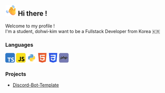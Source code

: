 <div class="dohwi">
    <h2><img src="https://raw.githubusercontent.com/dohwi/dohwi/main/asset/waving-hand.png"  alt="waving-hand" width="35"/> Hi there !</h2>
    <p>
        Welcome to my profile !
        <br/>
        I'm a student, dohwi-kim want to be a Fullstack Developer from Korea 🇰🇷
    </p>
</div>

<div class="Languages">
    <h3>Languages</h3>
    <a id="Typescript"><img src="https://raw.githubusercontent.com/edent/SuperTinyIcons/master/images/svg/typescript.svg" width="30" alt="typescript"></a>
    <a id="Javascript"><img src="https://raw.githubusercontent.com/edent/SuperTinyIcons/master/images/svg/javascript.svg" width="30" alt="javascript"></a>
    <a id="Python"><img src="https://raw.githubusercontent.com/edent/SuperTinyIcons/master/images/svg/python.svg" width="30" alt="python"></a>
    <a id="Html5"><img src="https://raw.githubusercontent.com/edent/SuperTinyIcons/master/images/svg/html5.svg" width="30" alt="html5"></a>
    <a id="Css3"><img src="https://raw.githubusercontent.com/edent/SuperTinyIcons/master/images/svg/css3.svg" width="30" alt="css3"></a>
    <a id="Php"><img src="https://raw.githubusercontent.com/edent/SuperTinyIcons/master/images/svg/php.svg" width="30" alt="php"></a>
</div>

<div class="Projects">
    <h3>Projects</h3>
    <ul>
        <li><a href="https://github.com/dohwi/Discord-Bot-Template">Discord-Bot-Template</a></li>
    </ul>
</div>